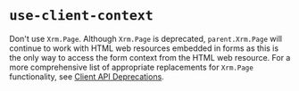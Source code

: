 # `use-client-context`

Don't use `Xrm.Page`. Although `Xrm.Page` is deprecated, `parent.Xrm.Page` will continue to work with HTML web resources embedded in forms as this is the only way to access the form context from the HTML web resource. For a 
more comprehensive list of appropriate replacements for `Xrm.Page` functionality, see [Client API Deprecations](https://docs.microsoft.com/power-platform/important-changes-coming#some-client-apis-are-deprecated).
